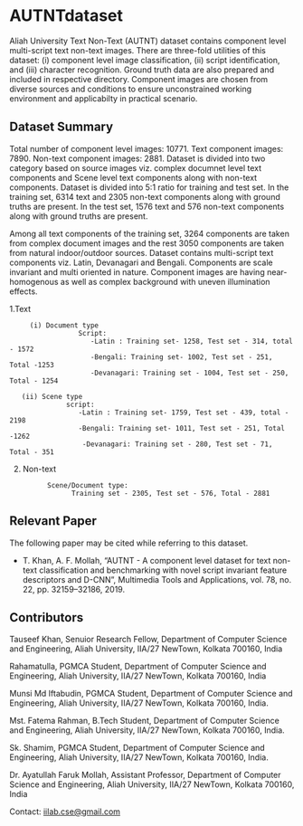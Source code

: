 # AUTNTdataset

Aliah University Text Non-Text (AUTNT) dataset contains component level multi-script text non-text images. There are three-fold utilities of this dataset: (i) component level image classification, (ii) script identification, and (iii) character recognition. Ground truth data are also prepared and included in respective directory. Component images are chosen from diverse sources and conditions to ensure unconstrained working environment and applicabilty in practical scenario. 

## Dataset Summary
Total number of component level images: 10771.
Text component images: 7890.
Non-text component images: 2881.
Dataset is divided into two category based on source images viz. complex documnet level text components and Scene level text components along with non-text components.
Dataset is divided into 5:1 ratio for training and test set. In the training set, 6314 text and 2305 non-text components along with ground truths are present.
In the test set, 1576 text and 576 non-text components along with ground truths are present.

Among all text components of the training set, 3264 components are taken from complex document images and the rest 3050 components are taken from natural indoor/outdoor sources. Dataset contains multi-script text components viz. Latin, Devanagari and Bengali. Components are scale invariant and multi oriented in nature.  Component images are having near-homogenous as well as complex background with uneven illumination effects.

  1.Text

         (i) Document type
                     Script:
                        -Latin : Training set- 1258, Test set - 314, total - 1572
                        -Bengali: Training set- 1002, Test set - 251, Total -1253 
                        -Devanagari: Training set - 1004, Test set - 250, Total - 1254  
                        
       (ii) Scene type
                  script:
                     -Latin : Training set- 1759, Test set - 439, total - 2198
                     -Bengali: Training set- 1011, Test set - 251, Total -1262 
                      -Devanagari: Training set - 280, Test set - 71, Total - 351  
                              
   2. Non-text
  
                Scene/Document type:
                      Training set - 2305, Test set - 576, Total - 2881



## Relevant Paper
The following paper may be cited while referring to this dataset.
* T. Khan, A. F. Mollah, “AUTNT - A component level dataset for text non-text classification and benchmarking with novel script invariant feature descriptors and D-CNN”, Multimedia Tools and Applications, vol. 78, no. 22, pp. 32159–32186, 2019.


## Contributors
Tauseef Khan, Senuior Research Fellow, Department of Computer Science and Engineering, Aliah University, IIA/27 NewTown, Kolkata 700160, India

Rahamatulla, PGMCA Student, Department of Computer Science and Engineering, Aliah University, IIA/27 NewTown, Kolkata 700160, India

Munsi Md Iftabudin, PGMCA Student, Department of Computer Science and Engineering, Aliah University, IIA/27 NewTown, Kolkata 700160, India.

Mst. Fatema Rahman, B.Tech Student, Department of Computer Science and Engineering, Aliah University, IIA/27 NewTown, Kolkata 700160, India.

Sk. Shamim, PGMCA Student, Department of Computer Science and Engineering, Aliah University, IIA/27 NewTown, Kolkata 700160, India.

Dr. Ayatullah Faruk Mollah, Assistant Professor, Department of Computer Science and Engineering, Aliah University, IIA/27 NewTown, Kolkata 700160, India


Contact: iilab.cse@gmail.com
